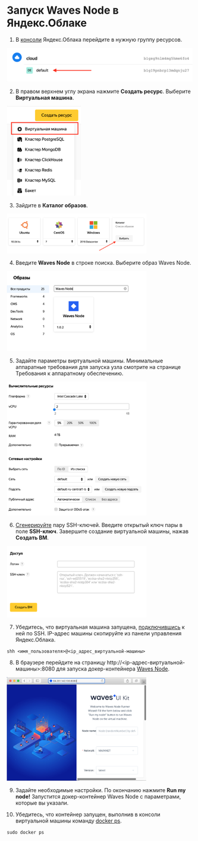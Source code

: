 # Запуск Waves Node в Яндекс.Облаке

1. В [консоли](https://console.cloud.yandex.ru/) Яндекс.Облака перейдите в нужную группу ресурсов.

<img src="img/resource-group.png" width="500"/> <br>

2. В правом верхнем углу экрана нажмите **Создать ресурс**. Выберите **Виртуальная машина**.

<img src="img/create-resource.png" width="200"/> <br>

3. Зайдите в **Каталог образов**.

<img src="img/catalog.png" width="375"/> <br>

4. Введите **Waves Node** в строке поиска. Выберите образ Waves Node.

<img src="img/search-bar.png" width="375"/> <br>

5. Задайте параметры виртуальной машины. Минимальные аппаратные требования для запуска узла смотрите на странице Требования к аппаратному обеспечению.

<img src="img/virtual-machine-parameters.png" width="375"/> <br>

6. [Сгенерируйте](https://cloud.yandex.ru/docs/compute/operations/vm-connect/ssh) пару SSH-ключей. Введите открытый ключ пары в поле **SSH-ключ**. Завершите создание виртуальной машины, нажав **Создать ВМ**.

<img src="img/create-vm.png" width="375"/> <br>

7. Убедитесь, что виртуальная машина запущена, [подключившись](https://cloud.yandex.ru/docs/compute/operations/vm-connect/ssh#vm-connect) к ней по SSH. IP-адрес машины скопируйте из панели управления Яндекс.Облака.

``` console
shh <имя_пользователя>@<ip_адрес_виртуальной-машины>
```

8. В браузере перейдите на страницу http://<ip-адрес-виртуальной-машины>:8080 для запуска докер-контейнера [Waves Node](https://github.com/wavesplatform/Waves).

<img src="img/docker-container.png" width="375"/> <br>

9. Задайте необходимые настройки. По окончанию нажмите **Run my node!** Запустится докер-контейнер Waves Node с параметрами, которые вы указали.

10. Убедитесь, что контейнер запущен, выполнив в консоли виртуальной машины команду [docker ps](https://docs.docker.com/engine/reference/commandline/ps/).

``` console
sudo docker ps
```
